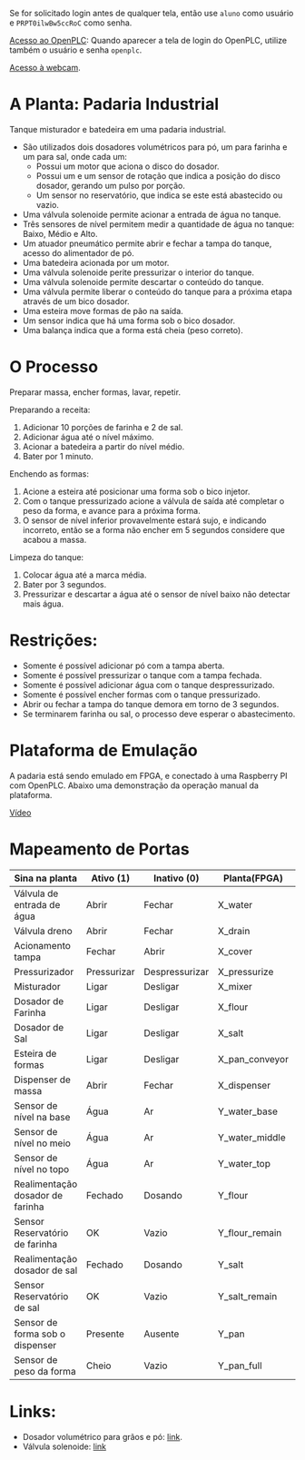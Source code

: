 Se for solicitado login antes de qualquer tela, então use `aluno` como usuário e `PRPT0ilwBw5ccRoC` como senha.

[Acesso ao OpenPLC](https://aluno:PRPT0ilwBw5ccRoC@sed.lcsvh.com/)\: Quando aparecer a tela de login do OpenPLC, utilize também o usuário e senha `openplc`.

[Acesso à webcam](https://aluno:PRPT0ilwBw5ccRoC@sed.lcsvh.com/webcam).

# A Planta: Padaria Industrial

Tanque misturador e batedeira em uma padaria industrial.

* São utilizados dois dosadores volumétricos para pó, um para farinha e um para sal, onde cada um:
  * Possui um motor que aciona o disco do dosador.
  * Possui um e um sensor de rotação que indica a posição do disco dosador, gerando um pulso por porção.
  * Um sensor no reservatório, que indica se este está abastecido ou vazio.
* Uma válvula solenoide permite acionar a entrada de água no tanque.
* Três sensores de nível permitem medir a quantidade de água no tanque: Baixo, Médio e Alto.
* Um atuador pneumático permite abrir e fechar a tampa do tanque, acesso do alimentador de pó.
* Uma batedeira acionada por um motor.
* Uma válvula solenoide perite pressurizar o interior do tanque.
* Uma válvula solenoide permite descartar o conteúdo do tanque.
* Uma válvula permite liberar o conteúdo do tanque para a próxima etapa através de um bico dosador.
* Uma esteira move formas de pão na saída.
* Um sensor indica que há uma forma sob o bico dosador.
* Uma balança indica que a forma está cheia (peso correto).

# O Processo

Preparar massa, encher formas, lavar, repetir.

Preparando a receita:

1. Adicionar 10 porções de farinha e 2 de sal.
2. Adicionar água até o nível máximo.
3. Acionar a batedeira a partir do nível médio.
4. Bater por 1 minuto.

Enchendo as formas:

1. Acione a esteira até posicionar uma forma sob o bico injetor.
2. Com o tanque pressurizado acione a válvula de saída até completar o peso da forma, e avance para a próxima forma.
3. O sensor de nível inferior provavelmente estará sujo, e indicando incorreto, então se a forma não encher em 5 segundos considere que acabou a massa.

Limpeza do tanque:

1. Colocar água até a marca média.
2. Bater por 3 segundos.
3. Pressurizar e descartar a água até o sensor de nível baixo não detectar mais água.

# Restrições:

* Somente é possível adicionar pó com a tampa aberta.
* Somente é possível pressurizar o tanque com a tampa fechada.
* Somente é possível adicionar água com o tanque despressurizado.
* Somente é possível encher formas com o tanque pressurizado.
* Abrir ou fechar a tampa do tanque demora em torno de 3 segundos.
* Se terminarem farinha ou sal, o processo deve esperar o abastecimento.

# Plataforma de Emulação

A padaria está sendo emulado em FPGA, e conectado à uma Raspberry PI com OpenPLC. Abaixo uma demonstração da operação manual da plataforma.

[Vídeo](https://youtu.be/FKkZEzmhEWk)

# Mapeamento de Portas

| Sina na planta | Ativo (1) | Inativo (0) | Planta(FPGA) |  | PLC(Pi) |
|----------------|-----------|-------------|--------------|--|---------|
| Válvula de entrada de água | Abrir | Fechar | X_water | ← | QX0.0 |
| Válvula dreno | Abrir | Fechar | X_drain | ← | QX0.1 |
| Acionamento tampa | Fechar | Abrir | X_cover | ← | QX0.2 |
| Pressurizador | Pressurizar | Despressurizar | X_pressurize | ← | QX0.3 |
| Misturador | Ligar | Desligar | X_mixer | ← | QX0.4 |
| Dosador de Farinha | Ligar | Desligar | X_flour | ← | QX1.2 |
| Dosador de Sal | Ligar | Desligar | X_salt | ← | QX0.6 |
| Esteira de formas | Ligar | Desligar | X_pan_conveyor | ← | QX1.1 |
| Dispenser de massa | Abrir | Fechar | X_dispenser | ← | QX1.0 |
| Sensor de nível na base | Água | Ar | Y_water_base | → | IX0.0 |
| Sensor de nível no meio | Água | Ar | Y_water_middle | → | IX0.1 |
| Sensor de nível no topo | Água | Ar | Y_water_top | → | IX0.2 |
| Realimentação dosador de farinha | Fechado | Dosando | Y_flour | → | IX0.3 |
| Sensor Reservatório de farinha | OK | Vazio | Y_flour_remain | → | IX0.4 |
| Realimentação dosador de sal | Fechado | Dosando | Y_salt | → | IX0.5 |
| Sensor Reservatório de sal | OK | Vazio | Y_salt_remain | → | IX1.2 |
| Sensor de forma sob o dispenser | Presente | Ausente | Y_pan | → | IX1.1 |
| Sensor de peso da forma | Cheio | Vazio | Y_pan_full | → | IX1.0 |

# Links:

* Dosador volumétrico para grãos e pó: [link](https://youtu.be/9005S6I3AZc).
* Válvula solenoide: [link](https://www.youtube.com/watch?v=-MLGr1_Fw0c)